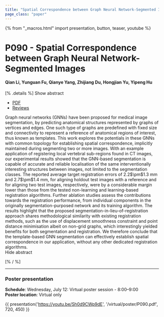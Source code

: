 ```yaml
---
title: "Spatial Correspondence between Graph Neural Network-Segmented Images"
page_class: "paper"
---
```


{% from "_macros.html" import presentation, button, teaser, youtube %}

# P090 - Spatial Correspondence between Graph Neural Network-Segmented Images

#### Qian Li, Yunguan Fu, Qianye Yang, Zhijiang Du, Hongjian Yu, Yipeng Hu


[% .details %]
<a class="toggle_visibility" data-selector=".abstract" data-level="3">Show abstract</a>
- <a href="https://openreview.net/pdf?id=d7J0IiMqcZd">PDF</a>
- <a href="https://openreview.net/forum?id=d7J0IiMqcZd">Reviews</a>

<p>
    <span class="abstract">
        Graph neural networks (GNNs) have been proposed for medical image segmentation, by predicting anatomical structures represented by graphs of vertices and edges. One such type of graphs are predefined with fixed size and connectivity to represent a reference of anatomical regions of interest, thus known as templates. This work explores the potentials in these GNNs with common topology for establishing spatial correspondence, implicitly maintained during segmenting two or more images. With an example application of registering local vertebral sub-regions found in CT images, our experimental results showed that the GNN-based segmentation is capable of accurate and reliable localisation of the same interventionally interesting structures between images, not limited to the segmentation classes. The reported average target registration errors of 2.2$\pm$1.3 mm and 2.7$\pm$1.4 mm, for aligning holdout test images with a reference and for aligning two test images, respectively, were by a considerable margin lower than those from the tested non-learning and learning-based registration algorithms. Further ablation studies assess the contributions towards the registration performance, from individual components in the originally segmentation-purposed network and its training algorithm. The results highlight that the proposed segmentation-in-lieu-of-registration approach shares methodological similarity with existing registration methods, such as the use of displacement smoothness constraint and point distance minimisation albeit on non-grid graphs, which interestingly yielded benefits for both segmentation and registration. We therefore conclude that the template-based GNN segmentation can effectively establish spatial correspondence in our application, without any other dedicated registration algorithms.
        <br>
        <span class="actions"><a class="toggle_visibility" data-level="2">Hide abstract</a></span>
    </span>
</p>
[% / %]

---


### Poster presentation

**Schedule**: Wednesday, July 12: Virtual poster session - 8:00–9:00<br>
**Poster location**: Virtual only

{{ presentation('https://youtu.be/Sh0d9CWp9dE', '/virtual/poster/P090.pdf', 720, 450) }}